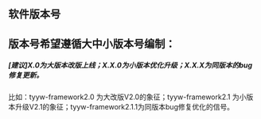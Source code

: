 ## 软件版本号

## 版本号希望遵循大中小版本号编制：

##### [建议]X.0为大版本改版上线；X.X.0为小版本优化升级；X.X.X为同版本的bug修复更新。

比如：tyyw-framework2.0 为大改版V2.0的象征；tyyw-framework2.1 为小版本升级V2.1的象征；tyyw-framework2.1.1为同版本bug修复优化的信号。